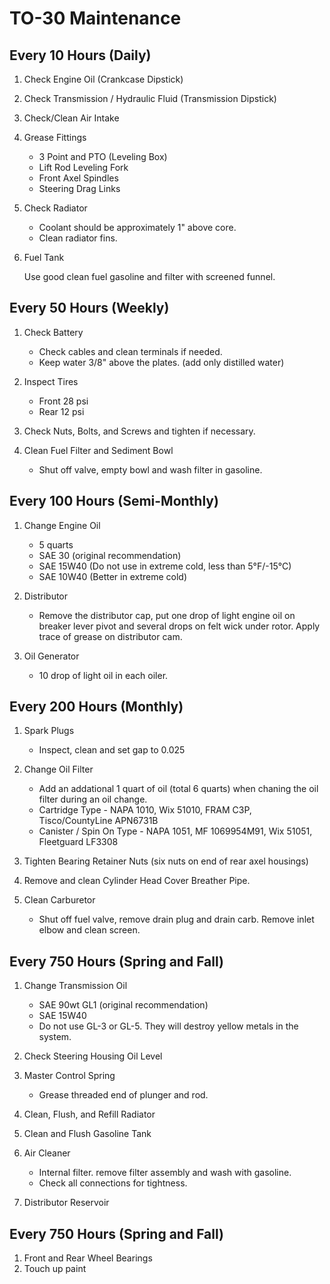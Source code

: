 # TO-30 Maintenance

## Every 10 Hours (Daily)
1. Check Engine Oil (Crankcase Dipstick)
2. Check Transmission / Hydraulic Fluid (Transmission Dipstick)
3. Check/Clean Air Intake
4. Grease Fittings

   * 3 Point and PTO (Leveling Box)
   * Lift Rod Leveling Fork
   * Front Axel Spindles
   * Steering Drag Links

5. Check Radiator

   * Coolant should be approximately 1" above core. 
   * Clean radiator fins.

6. Fuel Tank

    Use good clean fuel gasoline and filter with screened funnel.

## Every 50 Hours (Weekly)
1. Check Battery

   * Check cables and clean terminals if needed.
   * Keep water 3/8" above the plates. (add only distilled water)

2. Inspect Tires
	
   * Front 28 psi
   * Rear 12 psi 

3. Check Nuts, Bolts, and Screws and tighten if necessary.
4. Clean Fuel Filter and Sediment Bowl

   * Shut off valve, empty bowl and wash filter in gasoline.  

## Every 100 Hours (Semi-Monthly)
1. Change Engine Oil

   * 5 quarts
   * SAE 30 (original recommendation)
   * SAE 15W40 (Do not use in extreme cold, less than 5°F/-15°C)
   * SAE 10W40 (Better in extreme cold)


2. Distributor

   * Remove the distributor cap, put one drop of light engine oil on breaker lever pivot and several drops on felt wick under rotor.  Apply trace of grease on distributor cam. 

3. Oil Generator
	
   * 10 drop of light oil in each oiler.
   
## Every 200 Hours (Monthly)
1. Spark Plugs

   * Inspect, clean and set gap to 0.025

2. Change Oil Filter

   * Add an addational 1 quart of oil (total 6 quarts) when chaning the oil filter during an oil change.
   * Cartridge Type - NAPA 1010, Wix 51010, FRAM C3P, Tisco/CountyLine APN6731B
   * Canister / Spin On Type - NAPA 1051, MF 1069954M91, Wix 51051, Fleetguard LF3308
   
3. Tighten Bearing Retainer Nuts (six nuts on end of rear axel housings)
4. Remove and clean Cylinder Head Cover Breather Pipe.
5. Clean Carburetor
	
   * Shut off fuel valve, remove drain plug and drain carb. Remove inlet elbow and clean screen.

## Every 750 Hours (Spring and Fall)
1. Change Transmission Oil

   * SAE 90wt GL1 (original recommendation)
   * SAE 15W40
   * Do not use GL-3 or GL-5.  They will destroy yellow metals in the system. 

2. Check Steering Housing Oil Level
3. Master Control Spring

   * Grease threaded end of plunger and rod.

4. Clean, Flush, and Refill Radiator
5. Clean and Flush Gasoline Tank
6. Air Cleaner

   * Internal filter. remove filter assembly and wash with gasoline.
   * Check all connections for tightness.

7. Distributor Reservoir

## Every 750 Hours (Spring and Fall)
1. Front and Rear Wheel Bearings
2. Touch up paint

